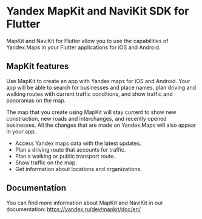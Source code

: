 # Yandex MapKit and NaviKit SDK for Flutter

MapKit and NaviKit for Flutter allow you to use the capabilities of Yandex.Maps in your Flutter applications for iOS and Android.

## MapKit features

Use MapKit to create an app with Yandex maps for iOS and Android. Your app will be able to search for businesses and place names, plan driving and walking routes with current traffic conditions, and show traffic and panoramas on the map.

The map that you create using MapKit will stay current to show new construction, new roads and interchanges, and recently opened businesses. All the changes that are made on Yandex.Maps will also appear in your app.

- Access Yandex maps data with the latest updates.
- Plan a driving route that accounts for traffic.
- Plan a walking or public transport route.
- Show traffic on the map.
- Get information about locations and organizations.

## Documentation

You can find more information about MapKit and NaviKit in our documentation: https://yandex.ru/dev/mapkit/doc/en/ 

